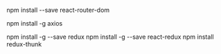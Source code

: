 npm install --save react-router-dom

npm install -g  axios

npm install -g  --save redux
npm install -g --save react-redux
npm install redux-thunk